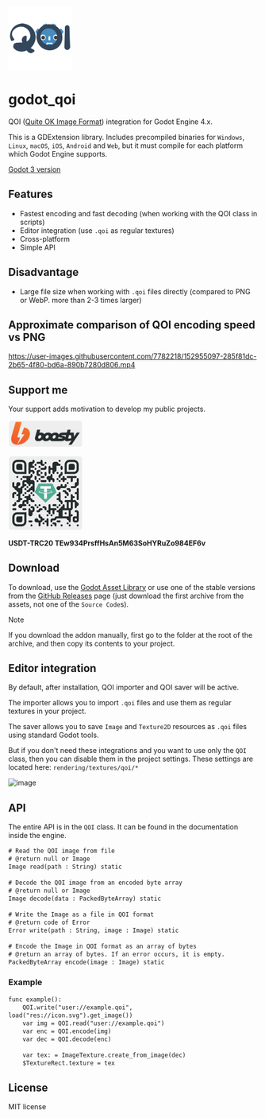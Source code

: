 <img src="/images/icon.png" width=128/>

# godot_qoi

QOI ([Quite OK Image Format](https://github.com/phoboslab/qoi)) integration for Godot Engine 4.x.

This is a GDExtension library. Includes precompiled binaries for `Windows`, `Linux`, `macOS`, `iOS`, `Android` and `Web`, but it must compile for each platform which Godot Engine supports.

[Godot 3 version](https://github.com/DmitriySalnikov/godot_qoi/tree/godot_3)

## Features

* Fastest encoding and fast decoding (when working with the QOI class in scripts)
* Editor integration (use `.qoi` as regular textures)
* Cross-platform
* Simple API

## Disadvantage

* Large file size when working with `.qoi` files directly (compared to PNG or WebP. more than 2-3 times larger)

## Approximate comparison of QOI encoding speed vs PNG

https://user-images.githubusercontent.com/7782218/152955097-285f81dc-2b65-4f80-bd6a-890b7280d806.mp4

## Support me

Your support adds motivation to develop my public projects.

<a href="https://boosty.to/dmitriysalnikov/donate"><img src="/images/boosty.png" alt="Boosty" width=150px/></a>

<img src="/images/USDT-TRC20.png" alt="USDT-TRC20" width=150px/>

<b>USDT-TRC20 TEw934PrsffHsAn5M63SoHYRuZo984EF6v</b>

## Download

To download, use the [Godot Asset Library](https://godotengine.org/asset-library/asset/1619) or use one of the stable versions from the [GitHub Releases](https://github.com/DmitriySalnikov/godot_qoi/releases) page (just download the first archive from the assets, not one of the `Source Code`s).

> [!NOTE]
>
> If you download the addon manually, first go to the folder at the root of the archive, and then copy its contents to your project.

## Editor integration

By default, after installation, QOI importer and QOI saver will be active.

The importer allows you to import `.qoi` files and use them as regular textures in your project.

The saver allows you to save `Image` and `Texture2D` resources as `.qoi` files using standard Godot tools.

But if you don't need these integrations and you want to use only the `QOI` class, then you can disable them in the project settings. These settings are located here: `rendering/textures/qoi/*`

![image](https://user-images.githubusercontent.com/7782218/204029440-edc7e6a1-0dcf-46ab-bdca-8c85490de499.png)

## API

The entire API is in the `QOI` class. It can be found in the documentation inside the engine.

```gdscript
# Read the QOI image from file
# @return null or Image
Image read(path : String) static

# Decode the QOI image from an encoded byte array
# @return null or Image
Image decode(data : PackedByteArray) static

# Write the Image as a file in QOI format
# @return code of Error
Error write(path : String, image : Image) static

# Encode the Image in QOI format as an array of bytes
# @return an array of bytes. If an error occurs, it is empty.
PackedByteArray encode(image : Image) static
```

### Example

```gdscript
func example():
	QOI.write("user://example.qoi", load("res://icon.svg").get_image())
	var img = QOI.read("user://example.qoi")
	var enc = QOI.encode(img)
	var dec = QOI.decode(enc)
	
	var tex: = ImageTexture.create_from_image(dec)
	$TextureRect.texture = tex
```

## License

MIT license
